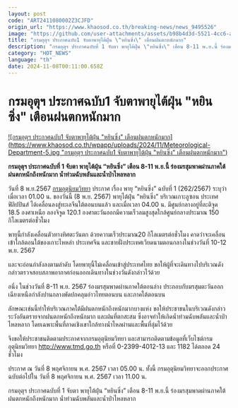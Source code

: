 ```yaml
---
layout: post
code: "ART2411080002Z3CJFD"
origin_url: "https://www.khaosod.co.th/breaking-news/news_9495526"
image: "https://github.com/user-attachments/assets/b98b4d3d-5521-4cc6-a55d-03d63febfdad"
title: "กรมอุตุฯ ประกาศฉบับ1 จับตาพายุไต้ฝุ่น \"หยินซิ่ง\" เตือนฝนตกหนักมาก"
description: "กรมอุตุฯ ประกาศฉบับที่ 1 จับตา พายุไต้ฝุ่น \"หยินซิ่ง\" เตือน 8-11 พ.ย.นี้ ร่องมรสุมพาดผ่านภาคใต้ ฝนตกหนักถึงหนักมาก น้ำท่วมฉับพลันและน้ำป่าไหลหลาก"
category: "HOT_NEWS"
language: "th"
date: 2024-11-08T00:11:00.658Z
---
```


# กรมอุตุฯ ประกาศฉบับ1 จับตาพายุไต้ฝุ่น "หยินซิ่ง" เตือนฝนตกหนักมาก

[![กรมอุตุฯ ประกาศฉบับ1 จับตาพายุไต้ฝุ่น "หยินซิ่ง" เตือนฝนตกหนักมาก](https://www.khaosod.co.th/wpapp/uploads/2024/11/Meteorological-Department-5.jpg "กรมอุตุฯ ประกาศฉบับ1 จับตาพายุไต้ฝุ่น "หยินซิ่ง" เตือนฝนตกหนักมาก")](https://www.khaosod.co.th/wpapp/uploads/2024/11/Meteorological-Department-5.jpg)

**กรมอุตุฯ ประกาศฉบับที่ 1 จับตา พายุไต้ฝุ่น “หยินซิ่ง” เตือน 8-11 พ.ย.นี้ ร่องมรสุมพาดผ่านภาคใต้ ฝนตกหนักถึงหนักมาก น้ำท่วมฉับพลันและน้ำป่าไหลหลาก**

วันที่ 8 พ.ย.2567 [กรมอุตุนิยมวิทยา](https://www.tmd.go.th/) ประกาศ เรื่อง พายุ “หยินซิ่ง” ฉบับที่ 1 (262/2567) ระบุว่า เมื่อเวลา 01.00 น. ของวันนี้ (8 พ.ย. 2567) พายุไต้ฝุ่น “หยินซิ่ง” บริเวณเกาะลูซอน ประเทศฟิลิปปินส์ ได้เคลื่อนลงสู่ทะเลจีนใต้ตอนบนแล้ว และเมื่อเวลา 04.00 น. มีศูนย์กลางอยู่ที่ละติจูด 18.5 องศาเหนือ ลองจิจูด 120.1 องศาตะวันออกมีความเร็วลมสูงสุดใกล้ศูนย์กลางประมาณ 150 กิโลเมตรต่อชั่วโมง

พายุนี้กำลังเคลื่อนตัวทางทิศตะวันตก ด้วยความเร็วประมาณ20 กิโลเมตรต่อชั่วโมง คาดว่าจะเคลื่อนเข้าใกล้ตอนใต้ของเกาะไหหลำ ประเทศจีน และชายฝั่งประเทศเวียดนามตอนกลางในช่วงวันที่ 10-12 พ.ย. 2567

และจะอ่อนกำลังลงตามลำดับ โดยพายุนี้ไม่เคลื่อนเข้าสู่ประเทศไทย ขอให้ผู้ที่จะเดินทางไปบริเวณดังกล่าวตรวจสอบสภาพอากาศก่อนออกเดินทางในช่วงวันดังกล่าวไว้ด้วย

อนึ่ง ในช่วงวันที่ 8-11 พ.ย. 2567 ร่องมรสุมพาดผ่านภาคใต้ตอนล่าง ประกอบกับมรสุมตะวันออกเฉียงเหนือกำลังปานกลางพัดปกคลุมอ่าวไทยตอนบน และภาคใต้ตอนบน

ลักษณะเช่นนี้ทำให้บริเวณภาคใต้มีฝนตกหนักถึงหนักมากบางแห่ง ขอให้ประชาชนในบริเวณดังกล่าวระวังอันตรายจากฝนตกหนักถึงหนักมาก และฝนที่ตกสะสม ซึ่งอาจทำให้เกิดน้ำท่วมฉับพลันและน้ำป่าไหลหลาก โดยเฉพาะพื้นที่ลาดเชิงเขาใกล้ทางน้ำไหลผ่านและพื้นที่ลุ่มไว้ด้วย

จึงขอให้ประชาชนติดตามประกาศจากกรมอุตุนิยมวิทยา และสามารถติดตามข้อมูลที่เว็บไซต์กรมอุตุนิยมวิทยา http://www.tmd.go.th หรือที่ 0-2399-4012-13 และ 1182 ได้ตลอด 24 ชั่วโมง

ประกาศ ณ วันที่ 8 พฤศจิกายน พ.ศ. 2567 เวลา 05.00 น. ทั้งนี้ กรมอุตุนิยมวิทยาจะออกประกาศฉบับต่อไปใน วันที่ 8 พฤศจิกายน พ.ศ. 2567 เวลา 11.00 น.

กรมอุตุฯ ประกาศฉบับที่ 1 จับตา พายุไต้ฝุ่น “หยินซิ่ง” เตือน 8-11 พ.ย.นี้ ร่องมรสุมพาดผ่านภาคใต้ ฝนตกหนักถึงหนักมาก น้ำท่วมฉับพลันและน้ำป่าไหลหลาก